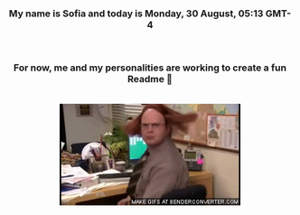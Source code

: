 


<div align="center">
<h3 >My name is Sofia and today is Monday, 30 August, 05:13 GMT-4</h3><br>
<h3 >For now, me and my personalities are working to create a fun Readme 👋
</h3><br>
<img src='img/dwight.gif' alt='working...'/>
</div>
